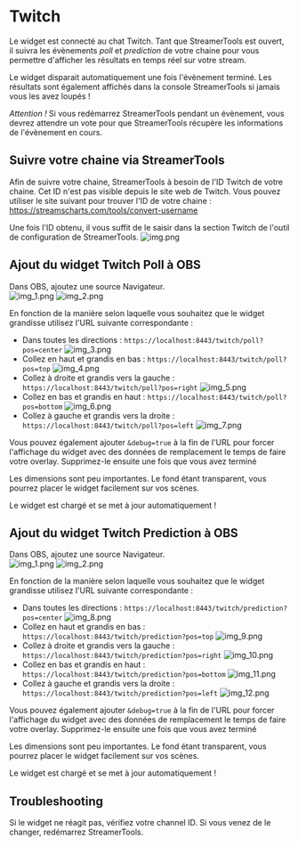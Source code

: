 # Twitch
Le widget est connecté au chat Twitch. Tant que StreamerTools est ouvert, il suivra 
les évènements *poll* et *prediction* de votre chaine pour vous permettre d'afficher 
les résultats en temps réel sur votre stream. 

Le widget disparait automatiquement une fois l'évènement terminé. Les résultats sont 
également affichés dans la console StreamerTools si jamais vous les avez loupés !

*Attention !* Si vous redémarrez StreamerTools pendant un évènement, vous devrez 
attendre un vote pour que StreamerTools récupère les informations de l'évènement en
cours.

## Suivre votre chaine via StreamerTools
Afin de suivre votre chaine, StreamerTools à besoin de l'ID Twitch de votre chaine. 
Cet ID n'est pas visible depuis le site web de Twitch. Vous pouvez utiliser le site 
suivant pour trouver l'ID de votre chaine : https://streamscharts.com/tools/convert-username

Une fois l'ID obtenu, il vous suffit de le saisir dans la section Twitch de l'outil 
de configuration de StreamerTools.
![img.png](twitch_img/img.png)

## Ajout du widget Twitch Poll à OBS
Dans OBS, ajoutez une source Navigateur.  
![img_1.png](twitch_img/img_1.png)
![img_2.png](twitch_img/img_2.png)

En fonction de la manière selon laquelle vous souhaitez que le widget grandisse utilisez
l'URL suivante correspondante :
- Dans toutes les directions : `https://localhost:8443/twitch/poll?pos=center`
  ![img_3.png](twitch_img/img_3.png)
- Collez en haut et grandis en bas : `https://localhost:8443/twitch/poll?pos=top`
  ![img_4.png](twitch_img/img_4.png)
- Collez à droite et grandis vers la gauche : `https://localhost:8443/twitch/poll?pos=right`
  ![img_5.png](twitch_img/img_5.png)
- Collez en bas et grandis en haut : `https://localhost:8443/twitch/poll?pos=bottom`
  ![img_6.png](twitch_img/img_6.png)
- Collez à gauche et grandis vers la droite : `https://localhost:8443/twitch/poll?pos=left`
  ![img_7.png](twitch_img/img_7.png)

Vous pouvez également ajouter `&debug=true` à la fin de l'URL pour forcer l'affichage 
du widget avec des données de remplacement le temps de faire votre overlay. Supprimez-le
ensuite une fois que vous avez terminé

Les dimensions sont peu importantes. Le fond étant transparent, vous pourrez placer 
le widget facilement sur vos scènes.

Le widget est chargé et se met à jour automatiquement !

## Ajout du widget Twitch Prediction à OBS
Dans OBS, ajoutez une source Navigateur.  
![img_1.png](twitch_img/img_1.png)
![img_2.png](twitch_img/img_2.png)

En fonction de la manière selon laquelle vous souhaitez que le widget grandisse utilisez
l'URL suivante correspondante :
- Dans toutes les directions : `https://localhost:8443/twitch/prediction?pos=center`
  ![img_8.png](twitch_img/img_8.png)
- Collez en haut et grandis en bas : `https://localhost:8443/twitch/prediction?pos=top`
  ![img_9.png](twitch_img/img_9.png)
- Collez à droite et grandis vers la gauche : `https://localhost:8443/twitch/prediction?pos=right`
  ![img_10.png](twitch_img/img_10.png)
- Collez en bas et grandis en haut : `https://localhost:8443/twitch/prediction?pos=bottom`
  ![img_11.png](twitch_img/img_11.png)
- Collez à gauche et grandis vers la droite : `https://localhost:8443/twitch/prediction?pos=left`
  ![img_12.png](twitch_img/img_12.png)

Vous pouvez également ajouter `&debug=true` à la fin de l'URL pour forcer l'affichage 
du widget avec des données de remplacement le temps de faire votre overlay. Supprimez-le
ensuite une fois que vous avez terminé

Les dimensions sont peu importantes. Le fond étant transparent, vous pourrez placer 
le widget facilement sur vos scènes.

Le widget est chargé et se met à jour automatiquement !

## Troubleshooting
Si le widget ne réagit pas, vérifiez votre channel ID. Si vous venez de le changer, redémarrez StreamerTools.